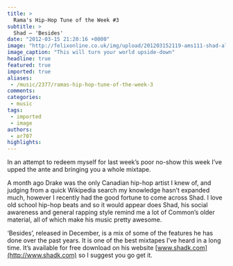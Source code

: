 ```yaml
---
title: >
  Rama's Hip-Hop Tune of the Week #3
subtitle: >
  Shad – 'Besides'
date: "2012-03-15 21:20:16 +0000"
image: "http://felixonline.co.uk/img/upload/201203152119-ams111-shad-alt.jpg"
image_caption: "This will turn your world upside-down"
headline: true
featured: true
imported: true
aliases:
 - /music/2377/ramas-hip-hop-tune-of-the-week-3
comments:
categories:
 - music
tags:
 - imported
 - image
authors:
 - ar707
highlights:
---
```


In an attempt to redeem myself for last week’s poor no-show this week I’ve upped the ante and bringing you a whole mixtape.

A month ago Drake was the only Canadian hip-hop artist I knew of, and judging from a quick Wikipedia search my knowledge hasn’t expanded much, however I recently had the good fortune to come across Shad. I love old school hip-hop beats and so it would appear does Shad, his social awareness and general rapping style remind me a lot of Common’s older material, all of which make his music pretty awesome.

‘Besides’, released in December, is a mix of some of the features he has done over the past years. It is one of the best mixtapes I’ve heard in a long time. It’s available for free download on his website [www.shadk.com](http://www.shadk.com) so I suggest you go get it.
